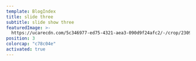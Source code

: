 ```yaml
---
template: BlogIndex
title: slide three
subtitle: slide show three
featuredImage: >-
  https://ucarecdn.com/5c346977-ed75-4321-aea3-090d9f24afc2/-/crop/2309x1416/0,0/-/preview/-/enhance/100/
position: 3
colorcap: "c78c04e"
activated: true
---
```


